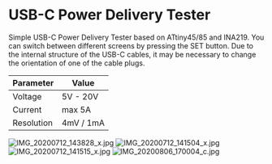 # USB-C Power Delivery Tester
Simple USB-C Power Delivery Tester based on ATtiny45/85 and INA219. You can switch between different screens by pressing the SET button. Due to the internal structure of the USB-C cables, it may be necessary to change the orientation of one of the cable plugs.

|Parameter|Value|
|-|-|
|Voltage|5V - 20V|
|Current|max 5A|
|Resolution|4mV / 1mA|

![IMG_20200712_143828_x.jpg](https://image.easyeda.com/pullimage/ZoVzqlVq2gHLoJ2bfAo0HEbaVTCVgtRwyOyRm22k.jpeg)
![IMG_20200712_141504_x.jpg](https://image.easyeda.com/pullimage/ffXiYx5CFdUn6zO4AGEqnH7dY0hVvZsmYm0JU1sN.jpeg)
![IMG_20200712_141515_x.jpg](https://image.easyeda.com/pullimage/gwFYjjN7WaZdlSfifq2qgtMBAMb0g5DvF5Cw0CiD.jpeg)
![IMG_20200806_170004_c.jpg](https://image.easyeda.com/pullimage/7G0MNMFD1KbsZBCsNrgKHsopZNX6N6A0fyQeAxkH.jpeg)
